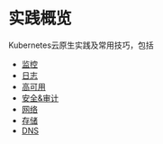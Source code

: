 # 实践概览

Kubernetes云原生实践及常用技巧，包括

* [监控]()
* [日志]()
* [高可用]()
* [安全&审计]()
* [网络]()
* [存储](storage/README.md)
* [DNS](dns/index.md)